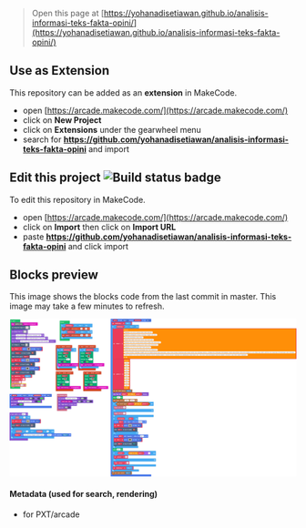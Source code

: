  


> Open this page at [https://yohanadisetiawan.github.io/analisis-informasi-teks-fakta-opini/](https://yohanadisetiawan.github.io/analisis-informasi-teks-fakta-opini/)

## Use as Extension

This repository can be added as an **extension** in MakeCode.

* open [https://arcade.makecode.com/](https://arcade.makecode.com/)
* click on **New Project**
* click on **Extensions** under the gearwheel menu
* search for **https://github.com/yohanadisetiawan/analisis-informasi-teks-fakta-opini** and import

## Edit this project ![Build status badge](https://github.com/yohanadisetiawan/analisis-informasi-teks-fakta-opini/workflows/MakeCode/badge.svg)

To edit this repository in MakeCode.

* open [https://arcade.makecode.com/](https://arcade.makecode.com/)
* click on **Import** then click on **Import URL**
* paste **https://github.com/yohanadisetiawan/analisis-informasi-teks-fakta-opini** and click import

## Blocks preview

This image shows the blocks code from the last commit in master.
This image may take a few minutes to refresh.

![A rendered view of the blocks](https://github.com/yohanadisetiawan/analisis-informasi-teks-fakta-opini/raw/master/.github/makecode/blocks.png)

#### Metadata (used for search, rendering)

* for PXT/arcade
<script src="https://makecode.com/gh-pages-embed.js"></script><script>makeCodeRender("{{ site.makecode.home_url }}", "{{ site.github.owner_name }}/{{ site.github.repository_name }}");</script>
